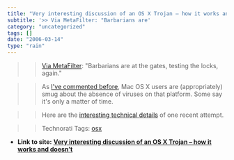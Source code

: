 ```yaml
---
title: "Very interesting discussion of an OS X Trojan – how it works and doesn’t"
subtitle: '>> Via MetaFilter: "Barbarians are'
category: "uncategorized"
tags: []
date: "2006-03-14"
type: "rain"
---
```

>>

>> [Via MetaFilter](<http://www.metafilter.com/mefi/49232>): "Barbarians are
at the gates, testing the locks, again."

>>

>> As [I've commented before](</weblogs/archives/001090.php>), Mac OS X users
are (appropriately) smug about the absence of viruses on that platform. Some
say it's only a matter of time.

>>

>> Here are the [interesting technical
details](<http://www.ambrosiasw.com/forums/index.php?showtopic=102379>) of one
recent attempt.

>>

>> Technorati Tags: [osx](<http://www.technorati.com/tag/osx>)


* **Link to site:** **[Very interesting discussion of an OS X Trojan – how it works and doesn’t](None)**